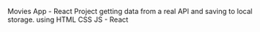 Movies App - React Project
getting data from a real API and saving to local storage.
using HTML CSS JS - React 


